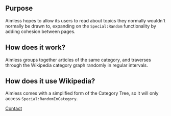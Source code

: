 ## Purpose
Aimless hopes to allow its users to read about topics they normally wouldn't normally be drawn to, expanding on the `Special:Random` functionality by adding cohesion between pages.

## How does it work?
Aimless groups together articles of the same category, and traverses through the Wikipedia category graph randomly in regular intervals.

## How does it use Wikipedia?
Aimless comes with a simplified form of the Category Tree, so it will only access `Special:RandomInCategory`.

[Contact](mailto:aimless0browser@gmail.com)
